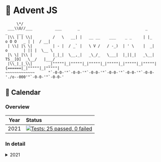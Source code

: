 # 🎄 Advent JS 

```
     \*/   
 ___\\U//___          ___       _                             _                   _    ___   
 |\\ | | \\|         /   \   __| |   __ __    ___    _ _     | |_      o O O   _ | |  / __|  
 | \\| |\ \|         | - |  / _` |   \ V /   / -_)  | ' \    |  _|    o       | || |  \__ \  
 |\ \| |\\ |         |_|_|  \__,_|   _\_/_   \___|  |_||_|   _\__|   TS__[O]  _\__/   |___/  
 |\\_|_|_\\|       _|"""""|_|"""""|_|"""""|_|"""""|_|"""""|_|"""""| {======|_|"""""|_|"""""| 
~~~~~~~~~~~~~      "`-0-0-'"`-0-0-'"`-0-0-'"`-0-0-'"`-0-0-'"`-0-0-'./o--000'"`-0-0-'"`-0-0-' 
```

## 📆 Calendar

### Overview

Year | Status 
---- | :----- 
2021 | [![Tests: 25 passed, 0 failed](https://img.shields.io/badge/-✔_25&#47;25_&#124;_✘_0-brightgreen)](src/2021)


### In detail

<details>

<summary>
2021
</summary>

<p>

Day  | Status | Duration
---- | :----- | :-------
01 | [![Passing](https://img.shields.io/badge/-Passing-brightgreen)](src/2021/01) | 0.0569ms
02 | [![Passing](https://img.shields.io/badge/-Passing-brightgreen)](src/2021/02) | 0.0566ms
03 | [![Passing](https://img.shields.io/badge/-Passing-brightgreen)](src/2021/03) | 0.0572ms
04 | [![Passing](https://img.shields.io/badge/-Passing-brightgreen)](src/2021/04) | 0.0590ms
05 | [![Passing](https://img.shields.io/badge/-Passing-brightgreen)](src/2021/05) | 0.0627ms
06 | [![Passing](https://img.shields.io/badge/-Passing-brightgreen)](src/2021/06) | 0.0583ms
07 | [![Passing](https://img.shields.io/badge/-Passing-brightgreen)](src/2021/07) | 0.0531ms
08 | [![Passing](https://img.shields.io/badge/-Passing-brightgreen)](src/2021/08) | 0.0570ms
09 | [![Passing](https://img.shields.io/badge/-Passing-brightgreen)](src/2021/09) | 0.0592ms
10 | [![Passing](https://img.shields.io/badge/-Passing-brightgreen)](src/2021/10) | 0.0522ms
11 | [![Passing](https://img.shields.io/badge/-Passing-brightgreen)](src/2021/11) | 0.0523ms
12 | [![Passing](https://img.shields.io/badge/-Passing-brightgreen)](src/2021/12) | 0.0568ms
13 | [![Passing](https://img.shields.io/badge/-Passing-brightgreen)](src/2021/13) | 0.0518ms
14 | [![Passing](https://img.shields.io/badge/-Passing-brightgreen)](src/2021/14) | 0.0533ms
15 | [![Passing](https://img.shields.io/badge/-Passing-brightgreen)](src/2021/15) | 0.0552ms
16 | [![Passing](https://img.shields.io/badge/-Passing-brightgreen)](src/2021/16) | 0.0668ms
17 | [![Passing](https://img.shields.io/badge/-Passing-brightgreen)](src/2021/17) | 0.0650ms
18 | [![Passing](https://img.shields.io/badge/-Passing-brightgreen)](src/2021/18) | 0.0575ms
19 | [![Passing](https://img.shields.io/badge/-Passing-brightgreen)](src/2021/19) | 0.0453ms
20 | [![Passing](https://img.shields.io/badge/-Passing-brightgreen)](src/2021/20) | 0.0527ms
21 | [![Passing](https://img.shields.io/badge/-Passing-brightgreen)](src/2021/21) | 0.0439ms
22 | [![Passing](https://img.shields.io/badge/-Passing-brightgreen)](src/2021/22) | 0.0405ms
23 | [![Passing](https://img.shields.io/badge/-Passing-brightgreen)](src/2021/23) | 0.0421ms
24 | [![Passing](https://img.shields.io/badge/-Passing-brightgreen)](src/2021/24) | 0.0401ms
25 | [![Passing](https://img.shields.io/badge/-Passing-brightgreen)](src/2021/25) | 0.0413ms

</p>

</details>
